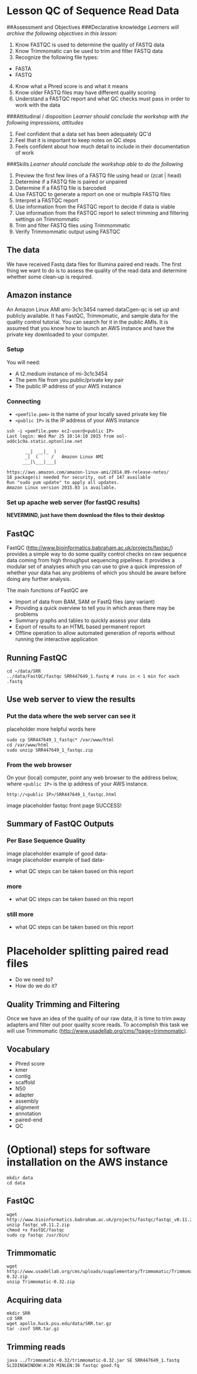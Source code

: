 # Lesson QC of Sequence Read Data

##Assessment and Objectives
###Declarative knowledge
*Learners will archive the following objectives in this lesson:*<br>
1. Know FASTQC is used to determine the quality of FASTQ data <br>
2. Know Trimmomatic can be used to trim and filter FASTQ data<br>
3. Recognize the following file types:<br>
* FASTA
* FASTQ
4. Know what a Phred score is and what it means<br>
5. Know older FASTQ files may have different quality scoring<br>
6. Understand a FASTQC report and what QC checks must pass in order to work with the data<br>

###Attitudinal / disposition
*Learner should conclude the workshop with the following impressions, attitudes*<br>
1. Feel confident that a data set has been adequately  QC'd<br>
2. Feel that it is important to keep notes on QC steps<br>
3.  Feels confident about how much detail to include in their documentation of work<br>

###Skills
*Learner should conclude the workshop able to do the following*<br>
1. Preview the first few lines of a FASTQ file using head or (zcat | head)<br>
2. Determine if a FASTQ file is paired or unpaired<br>
3. Determine if a FASTQ file is barcoded<br>
4. Use FASTQC to generate a report on one or multiple FASTQ files<br>
5. Interpret a FASTQC report<br>
6. Use information from the FASTQC report to decide if data is viable<br>
7. Use information from the FASTQC report to select trimming and filtering settings on Trimmommatic <br>
8. Trim and filter FASTQ files using Trimmommatic <br>
9. Verify Trimmommatic output using FASTQC<br>


## The data
We have received Fastq data files for Illumina paired end reads.  The first thing we want to do is to assess the quality of the read data and determine whether some clean-up is required.

## Amazon instance 
An Amazon Linux AMI ami-3c1c3454 named dataCgen-qc is set up and publicly available. It has FastQC, Trimmomatic, and sample data for the quality control tutorial. You can search for it in the public AMIs.  It is assumed that you know how to launch an AWS instance and have the private key downloaded to your computer.

### Setup
You will need:
* A t2.medium instance of mi-3c1c3454
* The pem file from you public/private key pair
* The public IP address of your AWS instance

### Connecting
* `<pemfile.pem>` is the name of your locally saved private key file
* `<public IP>` is the IP address of your AWS instance
```
ssh -i <pemfile.pem> ec2-user@<public IP>
Last login: Wed Mar 25 10:14:10 2015 from ool-addc1c9a.static.optonline.net

       __|  __|_  )
       _|  (     /   Amazon Linux AMI
      ___|\___|___|

https://aws.amazon.com/amazon-linux-ami/2014.09-release-notes/
18 package(s) needed for security, out of 147 available
Run "sudo yum update" to apply all updates.
Amazon Linux version 2015.03 is available.
```

### Set up apache web server (for fastQC results)  
**NEVERMIND, just have them download the files to their desktop**
<!--* We will set up our AWS instance as a web server so we can view and share our FastQC results
* This distribution of Linux used the [redhat yum package manager](https://access.redhat.com/solutions/9934)
* It is very easy to install the [apache web server software](http://httpd.apache.org/)
* **Note: ** you need to use root-level access to install apache (SHELDON says: we should pre-install this on the AMI)

`sudo yum install httpd`

* Once the software is installed, the (document root) is `/var/www/html`, which is where you will copy content you wish to publish on the web
** **Note: ** You need root (sudo) access to copy files here (SHELDON says: we should probably just make ec2-user the owner or usr a symlink to ~ec2-user/data/SRR/fastQC or something like that)
-->

## FastQC
FastQC (http://www.bioinformatics.babraham.ac.uk/projects/fastqc/) provides a simple way to do some quality control checks on raw sequence data coming from high throughput sequencing pipelines. It provides a modular set of analyses which you can use to give a quick impression of whether your data has any problems of which you should be aware before doing any further analysis.

The main functions of FastQC are
* Import of data from BAM, SAM or FastQ files (any variant)
* Providing a quick overview to tell you in which areas there may be problems
* Summary graphs and tables to quickly assess your data
* Export of results to an HTML based permanent report
* Offline operation to allow automated generation of reports without running the interactive application

## Running FastQC
```
cd ~/data/SRR
../data/FastQC/fastqc SRR447649_1.fastq # runs in < 1 min for each .fastq
```

## Use web server to view the results
### Put the data where the web server can see it
placeholder more helpful words here
```
sudo cp SRR447649_1_fastqc* /var/www/html
cd /var/www/html
sudo unzip SRR447649_1_fastqc.zip
```

### From the web browser
On your (local) computer, point any web browser to the address below,
where `<public IP>` is the ip address of your AWS instance.

``http://<public IP>/SRR447649_1_fastqc.html``

image placeholder fastqc front page SUCCESS!
    
## Summary of FastQC Outputs
### Per Base Sequence Quality
image placeholder example of good data-<br>
image placeholder example of bad data-
* what QC steps can be taken based on this report
### more
* what QC steps can be taken based on this report
### still more
* what QC steps can be taken based on this report

# Placeholder splitting paired read files
* Do we need to?
* How do we do it?


## Quality Trimming and Filtering
Once we have an idea of the quality of our raw data, it is time to trim away adapters and filter out poor quality score reads.  To accomplish this task we will use Trimmomatic (http://www.usadellab.org/cms/?page=trimmomatic). 

## Vocabulary
* Phred score
* kmer
* contig
* scaffold
* N50
* adapter
* assembly
* alignment
* annotation
* paired-end
* QC



# (Optional) steps for software installation on the AWS instance
```
mkdir data
cd data
```

## FastQC
```
wget http://www.bioinformatics.babraham.ac.uk/projects/fastqc/fastqc_v0.11.2.zip
unzip fastqc_v0.11.2.zip
chmod +x FastQC/fastqc
sudo cp fastqc /usr/bin/
```
## Trimmomatic
    wget http://www.usadellab.org/cms/uploads/supplementary/Trimmomatic/Trimmomatic-0.32.zip
    unzip Trimmomatic-0.32.zip
    
## Acquiring data
    mkdir SRR
    cd SRR
    wget apollo.huck.psu.edu/data/SRR.tar.gz
    tar -zxvf SRR.tar.gz
    
## Trimming reads
    java ../Trimmomatic-0.32/trimmomatic-0.32.jar SE SRR447649_1.fastq SLIDINGWINDOW:4:20 MINLEN:36 fastqc good.fq







